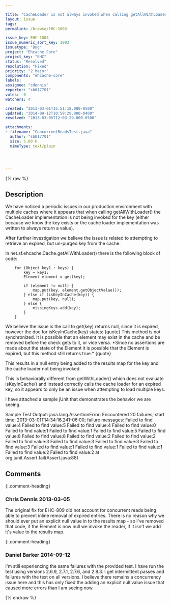 ```yaml
---

title: "CacheLoader is not always invoked when calling getAllWithLoader()"
layout: issue
tags: 
permalink: /browse/EHC-1003

issue_key: EHC-1003
issue_numeric_sort_key: 1003
issuetype: "Bug"
project: "Ehcache Core"
project_key: "EHC"
status: "Resolved"
resolution: "Fixed"
priority: "2 Major"
components: "ehcache-core"
labels: 
assignee: "cdennis"
reporter: "sb017701"
votes:  0
watchers: 4

created: "2013-03-01T15:51:18.000-0500"
updated: "2014-09-12T10:59:29.000-0400"
resolved: "2013-03-05T12:03:29.000-0500"

attachments:
- filename: "ConcurrentReadsTest.java"
  author: "sb017701"
  size: 5.00 k
  mimeType: text/plain




---
```


{% raw %}

## Description

<div markdown="1" class="description">

We have noticed a periodic issues in our production environment with multiple caches where it appears that when calling getAllWithLoader() the CacheLoader implementation is not being invoked for the key (either because we know the key exists or the cache loader implementation was written to always return a value).

After further investigation we believe the issue is related to attempting to retrieve an expired, but un-purged key from the cache.

In net.sf.ehcache.Cache.getAllWithLoader() there is the following block of code:

```
    for (Object key1 : keys) {
        key = key1;
        Element element = get(key);

        if (element != null) {
            map.put(key, element.getObjectValue());
        } else if (isKeyInCache(key)) {
            map.put(key, null);
        } else {
            missingKeys.add(key);
        }
    }
```


We believe the issue is the call to get(key) returns null, since it is expired, however the doc for isKeyInCache(key) states:
\{quote\}
This method is not synchronized. It is possible that an element may exist in the cache and be removed before the check gets to it, or vice versa.  \*Since no assertions are made about the state of the Element it is possible that the Element is expired, but this method still returns true.\*
\{quote\}

This results in a null entry being added to the results map for the key and the cache loader not being invoked.

This is behaviorally different from getWithLoader() which does not evaluate isKeyInCache() and instead correctly calls the cache loader for an expired key, so it appears to only be an issue when attempting to load multiple keys.

I have attached a sample jUnit that demonstrates the behavior we are seeing.

Sample Test Output:
java.lang.AssertionError: Encountered 20 failures; start time: 2013-03-01T14:34:16.241-06:00; failure messages: 
Failed to find value:4
Failed to find value:5
Failed to find value:4
Failed to find value:0
Failed to find value:1
Failed to find value:1
Failed to find value:5
Failed to find value:8
Failed to find value:8
Failed to find value:2
Failed to find value:2
Failed to find value:3
Failed to find value:3
Failed to find value:3
Failed to find value:3
Failed to find value:1
Failed to find value:1
Failed to find value:1
Failed to find value:2
Failed to find value:2
	at org.junit.Assert.fail(Assert.java:88)

</div>

## Comments


{:.comment-heading}
### **Chris Dennis** <span class="date">2013-03-05</span>

<div markdown="1" class="comment">

The original fix for EHC-809 did not account for concurrent reads being able to prevent inline removal of expired entries.  There is no reason why we should ever put an explicit null value in to the results map - so I've removed that code, if the Element is now null we invoke the reader, if it isn't we add it's value to the results map.

</div>


{:.comment-heading}
### **Daniel Barker** <span class="date">2014-09-12</span>

<div markdown="1" class="comment">

I'm still experiencing the same failures with the provided test. I have run the test using versions 2.6.9, 2.7.1, 2.7.6, and 2.8.3. I get intermittent passes and failures with the test on all versions. I believe there remains a concurrency issue here and this has only fixed the adding an explicit null value issue that caused more errors than I am seeing now.

</div>



{% endraw %}

